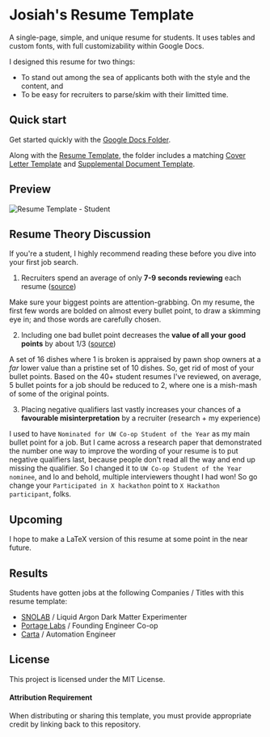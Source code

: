 # Josiah's Resume Template

A single-page, simple, and unique resume for students. It uses tables and custom fonts, with full customizability within Google Docs.

I designed this resume for two things:
- To stand out among the sea of applicants both with the style and the content, and
- To be easy for recruiters to parse/skim with their limitted time.

## Quick start

Get started quickly with the [Google Docs Folder](https://drive.google.com/drive/folders/1DSZTeTYUqw1qaoQoHbCTz6qI2u9GYhBE?usp=sharing).

Along with the [Resume Template](https://docs.google.com/document/d/1vqKO43n_pdI88WHLV8P0XTo5Di0dLs60jQE7jo5Hs28/edit?usp=sharing), the folder includes a matching [Cover Letter Template](https://docs.google.com/document/d/1lHIwiWNlZZiCybMPwaVzu3oWf4fcuGt85YWM7d-kpQU/edit?usp=sharing) and [Supplemental Document Template](https://docs.google.com/document/d/1e4YsaIP7tsiI6jmOJDxDNuNiRnJqhhMNrS8XAap-cFE/edit?usp=sharing).

## Preview

![Resume Template - Student](https://github.com/plettj/resume-template/assets/65507438/c900a749-7032-429c-ba96-5c0ca161fa8c)

## Resume Theory Discussion

If you're a student, I highly recommend reading these before you dive into your first job search.

1. Recruiters spend an average of only **7-9 seconds reviewing** each resume ([source](https://www.tealhq.com/post/how-long-recruiters-spend-reviewing-resume))

Make sure your biggest points are attention-grabbing. On my resume, the first few words are bolded on almost every bullet point, to draw a skimming eye in; and those words are carefully chosen.

2. Including one bad bullet point decreases the **value of all your good points** by about 1/3 ([source](https://lukaszrzepinski.wordpress.com/2014/01/06/interesting-economy-experiment/))

A set of 16 dishes where 1 is broken is appraised by pawn shop owners at a _far_ lower value than a pristine set of 10 dishes. So, get rid of most of your bullet points. Based on the 40+ student resumes I've reviewed, on average, 5 bullet points for a job should be reduced to 2, where one is a mish-mash of some of the original points.

3. Placing negative qualifiers last vastly increases your chances of a **favourable misinterpretation** by a recruiter (research + my experience)

I used to have `Nominated for UW Co-op Student of the Year` as my main bullet point for a job. But I came across a research paper that demonstrated the number one way to improve the wording of your resume is to put negative qualifiers last, because people don't read all the way and end up missing the qualifier. So I changed it to `UW Co-op Student of the Year nominee`, and lo and behold, multiple interviewers thought I had won! So go change your `Participated in X hackathon` point to `X Hackathon participant`, folks.

## Upcoming

I hope to make a LaTeX version of this resume at some point in the near future.

## Results

Students have gotten jobs at the following Companies / Titles with this resume template:

- [SNOLAB](https://www.snolab.ca/) / Liquid Argon Dark Matter Experimenter
- [Portage Labs](https://www.portagelabs.io/) / Founding Engineer Co-op
- [Carta](https://carta.com/) / Automation Engineer

## License

This project is licensed under the MIT License.

#### Attribution Requirement

When distributing or sharing this template, you must provide appropriate credit by linking back to this repository.

